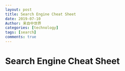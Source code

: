 ```yaml
---
layout: post
title: Search Engine Cheat Sheet
date: 2019-07-10
Author: 来自中世界
categories: [technology]
tags: [search]
comments: true
---
```


# Search Engine Cheat Sheet 

